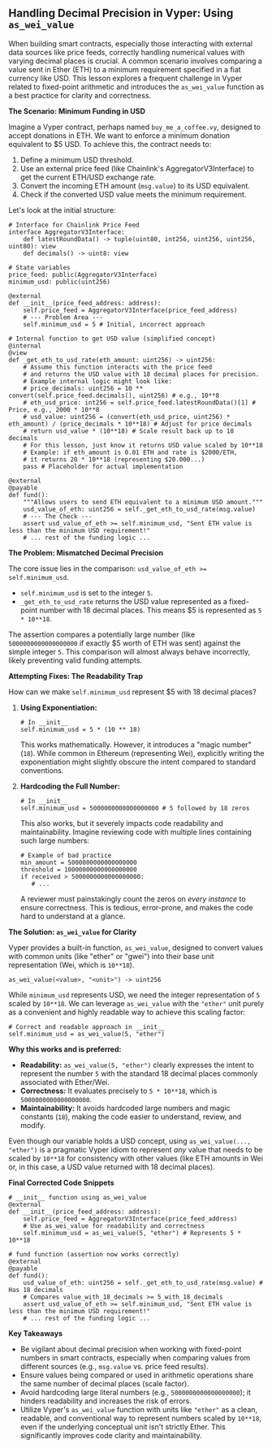 ## Handling Decimal Precision in Vyper: Using `as_wei_value`

When building smart contracts, especially those interacting with external data sources like price feeds, correctly handling numerical values with varying decimal places is crucial. A common scenario involves comparing a value sent in Ether (ETH) to a minimum requirement specified in a fiat currency like USD. This lesson explores a frequent challenge in Vyper related to fixed-point arithmetic and introduces the `as_wei_value` function as a best practice for clarity and correctness.

**The Scenario: Minimum Funding in USD**

Imagine a Vyper contract, perhaps named `buy_me_a_coffee.vy`, designed to accept donations in ETH. We want to enforce a minimum donation equivalent to $5 USD. To achieve this, the contract needs to:

1.  Define a minimum USD threshold.
2.  Use an external price feed (like Chainlink's AggregatorV3Interface) to get the current ETH/USD exchange rate.
3.  Convert the incoming ETH amount (`msg.value`) to its USD equivalent.
4.  Check if the converted USD value meets the minimum requirement.

Let's look at the initial structure:

```vyper
# Interface for Chainlink Price Feed
interface AggregatorV3Interface:
    def latestRoundData() -> tuple(uint80, int256, uint256, uint256, uint80): view
    def decimals() -> uint8: view

# State variables
price_feed: public(AggregatorV3Interface)
minimum_usd: public(uint256)

@external
def __init__(price_feed_address: address):
    self.price_feed = AggregatorV3Interface(price_feed_address)
    # --- Problem Area ---
    self.minimum_usd = 5 # Initial, incorrect approach

# Internal function to get USD value (simplified concept)
@internal
@view
def _get_eth_to_usd_rate(eth_amount: uint256) -> uint256:
    # Assume this function interacts with the price feed
    # and returns the USD value with 18 decimal places for precision.
    # Example internal logic might look like:
    # price_decimals: uint256 = 10 ** convert(self.price_feed.decimals(), uint256) # e.g., 10**8
    # eth_usd_price: int256 = self.price_feed.latestRoundData()[1] # Price, e.g., 2000 * 10**8
    # usd_value: uint256 = (convert(eth_usd_price, uint256) * eth_amount) / (price_decimals * 10**18) # Adjust for price decimals
    # return usd_value * (10**18) # Scale result back up to 18 decimals
    # For this lesson, just know it returns USD value scaled by 10**18
    # Example: if eth_amount is 0.01 ETH and rate is $2000/ETH,
    # it returns 20 * 10**18 (representing $20.000...)
    pass # Placeholder for actual implementation

@external
@payable
def fund():
    """Allows users to send ETH equivalent to a minimum USD amount."""
    usd_value_of_eth: uint256 = self._get_eth_to_usd_rate(msg.value)
    # --- The Check ---
    assert usd_value_of_eth >= self.minimum_usd, "Sent ETH value is less than the minimum USD requirement!"
    # ... rest of the funding logic ...
```

**The Problem: Mismatched Decimal Precision**

The core issue lies in the comparison: `usd_value_of_eth >= self.minimum_usd`.

*   `self.minimum_usd` is set to the integer `5`.
*   `_get_eth_to_usd_rate` returns the USD value represented as a fixed-point number with 18 decimal places. This means $5 is represented as `5 * 10**18`.

The assertion compares a potentially large number (like `5000000000000000000` if exactly $5 worth of ETH was sent) against the simple integer `5`. This comparison will almost always behave incorrectly, likely preventing valid funding attempts.

**Attempting Fixes: The Readability Trap**

How can we make `self.minimum_usd` represent $5 with 18 decimal places?

1.  **Using Exponentiation:**
    ```vyper
    # In __init__
    self.minimum_usd = 5 * (10 ** 18)
    ```
    This works mathematically. However, it introduces a "magic number" (`18`). While common in Ethereum (representing Wei), explicitly writing the exponentiation might slightly obscure the intent compared to standard conventions.

2.  **Hardcoding the Full Number:**
    ```vyper
    # In __init__
    self.minimum_usd = 5000000000000000000 # 5 followed by 18 zeros
    ```
    This also works, but it severely impacts code readability and maintainability. Imagine reviewing code with multiple lines containing such large numbers:
    ```vyper
    # Example of bad practice
    min_amount = 5000000000000000000
    threshold = 10000000000000000000
    if received > 5000000000000000000:
       # ...
    ```
    A reviewer must painstakingly count the zeros on *every instance* to ensure correctness. This is tedious, error-prone, and makes the code hard to understand at a glance.

**The Solution: `as_wei_value` for Clarity**

Vyper provides a built-in function, `as_wei_value`, designed to convert values with common units (like "ether" or "gwei") into their base unit representation (Wei, which is `10**18`).

```vyper
as_wei_value(<value>, "<unit>") -> uint256
```

While `minimum_usd` represents USD, we need the integer representation of `5` scaled by `10**18`. We can leverage `as_wei_value` with the `"ether"` unit purely as a convenient and highly readable way to achieve this scaling factor:

```vyper
# Correct and readable approach in __init__
self.minimum_usd = as_wei_value(5, "ether")
```

**Why this works and is preferred:**

*   **Readability:** `as_wei_value(5, "ether")` clearly expresses the intent to represent the number `5` with the standard 18 decimal places commonly associated with Ether/Wei.
*   **Correctness:** It evaluates precisely to `5 * 10**18`, which is `5000000000000000000`.
*   **Maintainability:** It avoids hardcoded large numbers and magic constants (`18`), making the code easier to understand, review, and modify.

Even though our variable holds a USD concept, using `as_wei_value(..., "ether")` is a pragmatic Vyper idiom to represent *any* value that needs to be scaled by `10**18` for consistency with other values (like ETH amounts in Wei or, in this case, a USD value returned with 18 decimal places).

**Final Corrected Code Snippets**

```vyper
# __init__ function using as_wei_value
@external
def __init__(price_feed_address: address):
    self.price_feed = AggregatorV3Interface(price_feed_address)
    # Use as_wei_value for readability and correctness
    self.minimum_usd = as_wei_value(5, "ether") # Represents 5 * 10**18

# fund function (assertion now works correctly)
@external
@payable
def fund():
    usd_value_of_eth: uint256 = self._get_eth_to_usd_rate(msg.value) # Has 18 decimals
    # Compares value_with_18_decimals >= 5_with_18_decimals
    assert usd_value_of_eth >= self.minimum_usd, "Sent ETH value is less than the minimum USD requirement!"
    # ... rest of the funding logic ...
```

**Key Takeaways**

*   Be vigilant about decimal precision when working with fixed-point numbers in smart contracts, especially when comparing values from different sources (e.g., `msg.value` vs. price feed results).
*   Ensure values being compared or used in arithmetic operations share the same number of decimal places (scale factor).
*   Avoid hardcoding large literal numbers (e.g., `5000000000000000000`); it hinders readability and increases the risk of errors.
*   Utilize Vyper's `as_wei_value` function with units like `"ether"` as a clean, readable, and conventional way to represent numbers scaled by `10**18`, even if the underlying conceptual unit isn't strictly Ether. This significantly improves code clarity and maintainability.